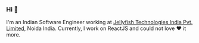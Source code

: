 ### Hi 👋

<!--
**preethamsridhar/preethamsridhar** is a ✨ _special_ ✨ repository because its `README.md` (this file) appears on your GitHub profile.

Here are some ideas to get you started:

- 🔭 I’m currently working on ...
- 🌱 I’m currently learning ...
- 👯 I’m looking to collaborate on ...
- 🤔 I’m looking for help with ...
- 💬 Ask me about ...
- 📫 How to reach me: ...
- 😄 Pronouns: ...
- ⚡ Fun fact: ...
-->
<!-- <img align="left" style="border-radius: 25px" width="250" height="270" src="https://github.com/preethamsridhar/preethamsridhar/blob/master/assets/myPicutre.png"> -->
I'm an Indian Software Engineer working at [Jellyfish Technologies India Pvt. Limited](https://www.jellyfishtechnologies.com/), Noida India.
Currently, I work on ReactJS and could not love ❤️ it more. 





